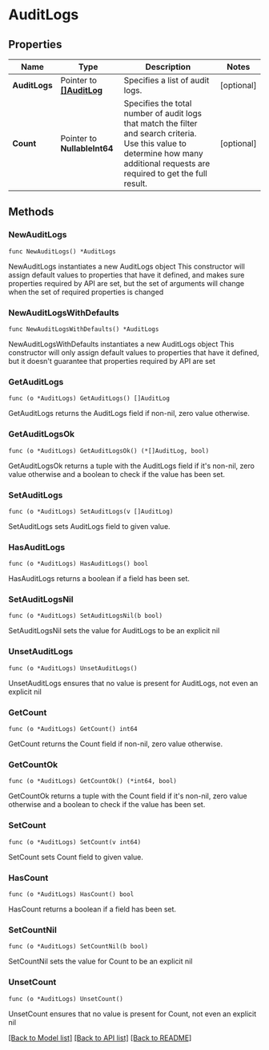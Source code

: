# AuditLogs

## Properties

Name | Type | Description | Notes
------------ | ------------- | ------------- | -------------
**AuditLogs** | Pointer to [**[]AuditLog**](AuditLog.md) | Specifies a list of audit logs. | [optional] 
**Count** | Pointer to **NullableInt64** | Specifies the total number of audit logs that match the filter and search criteria. Use this value to determine how many additional requests are required to get the full result. | [optional] 

## Methods

### NewAuditLogs

`func NewAuditLogs() *AuditLogs`

NewAuditLogs instantiates a new AuditLogs object
This constructor will assign default values to properties that have it defined,
and makes sure properties required by API are set, but the set of arguments
will change when the set of required properties is changed

### NewAuditLogsWithDefaults

`func NewAuditLogsWithDefaults() *AuditLogs`

NewAuditLogsWithDefaults instantiates a new AuditLogs object
This constructor will only assign default values to properties that have it defined,
but it doesn't guarantee that properties required by API are set

### GetAuditLogs

`func (o *AuditLogs) GetAuditLogs() []AuditLog`

GetAuditLogs returns the AuditLogs field if non-nil, zero value otherwise.

### GetAuditLogsOk

`func (o *AuditLogs) GetAuditLogsOk() (*[]AuditLog, bool)`

GetAuditLogsOk returns a tuple with the AuditLogs field if it's non-nil, zero value otherwise
and a boolean to check if the value has been set.

### SetAuditLogs

`func (o *AuditLogs) SetAuditLogs(v []AuditLog)`

SetAuditLogs sets AuditLogs field to given value.

### HasAuditLogs

`func (o *AuditLogs) HasAuditLogs() bool`

HasAuditLogs returns a boolean if a field has been set.

### SetAuditLogsNil

`func (o *AuditLogs) SetAuditLogsNil(b bool)`

 SetAuditLogsNil sets the value for AuditLogs to be an explicit nil

### UnsetAuditLogs
`func (o *AuditLogs) UnsetAuditLogs()`

UnsetAuditLogs ensures that no value is present for AuditLogs, not even an explicit nil
### GetCount

`func (o *AuditLogs) GetCount() int64`

GetCount returns the Count field if non-nil, zero value otherwise.

### GetCountOk

`func (o *AuditLogs) GetCountOk() (*int64, bool)`

GetCountOk returns a tuple with the Count field if it's non-nil, zero value otherwise
and a boolean to check if the value has been set.

### SetCount

`func (o *AuditLogs) SetCount(v int64)`

SetCount sets Count field to given value.

### HasCount

`func (o *AuditLogs) HasCount() bool`

HasCount returns a boolean if a field has been set.

### SetCountNil

`func (o *AuditLogs) SetCountNil(b bool)`

 SetCountNil sets the value for Count to be an explicit nil

### UnsetCount
`func (o *AuditLogs) UnsetCount()`

UnsetCount ensures that no value is present for Count, not even an explicit nil

[[Back to Model list]](../README.md#documentation-for-models) [[Back to API list]](../README.md#documentation-for-api-endpoints) [[Back to README]](../README.md)


